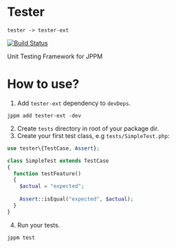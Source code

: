 # Tester

```
tester -> tester-ext
```

[![Build Status](https://travis-ci.org/jphp-group/tester.svg?branch=master)](https://travis-ci.org/jphp-group/tester)

Unit Testing Framework for JPPM

# How to use?

1. Add `tester-ext` dependency to `devDeps`.

```
jppm add tester-ext -dev
```

2. Create `tests` directory in root of your package dir.
3. Create your first test class, e.g `tests/SimpleTest.php`:

```php
use tester\{TestCase, Assert};

class SimpleTest extends TestCase 
{
  function testFeature()
  {
    $actual = "expected";
    
    Assert::isEqual("expected", $actual);
  }
}
```

4. Run your tests.
```bash
jppm test
```
